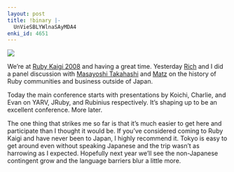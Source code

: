 ```yaml
---
layout: post
title: !binary |-
  UnVieSBLYWlnaSAyMDA4
enki_id: 4651
---
```


![](http://chadfowler.com/ruby_kaigi.jpg)

We’re at [Ruby Kaigi 2008](http://jp.rubyist.net/RubyKaigi2008/) and
having a great time. Yesterday [Rich](http://richkilmer.blogs.com/) and
I did a panel discussion with [Masayoshi
Takahashi](http://www.presentationzen.com/presentationzen/2005/09/living_large_ta.html)
and [Matz](http://www.rubyist.net/~matz/) on the history of Ruby
communities and business outside of Japan.

Today the main conference starts with presentations by Koichi, Charlie,
and Evan on YARV, JRuby, and Rubinius respectively. It’s shaping up to
be an excellent conference. More later.

The one thing that strikes me so far is that it’s much easier to get
here and participate than I thought it would be. If you’ve considered
coming to Ruby Kaigi and have never been to Japan, I highly recommend
it. Tokyo is easy to get around even without speaking Japanese and the
trip wasn’t as harrowing as I expected. Hopefully next year we’ll see
the non-Japanese contingent grow and the language barriers blur a little
more.

